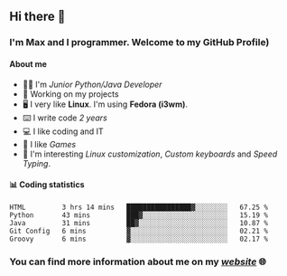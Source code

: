 ## Hi there 👋
### I'm Max and I programmer. Welcome to my GitHub Profile)

#### **About me**
- 👨‍💻 I'm _Junior Python/Java Developer_
- 📁 Working on my projects
- 🖥️ I very like **Linux**. I'm using **Fedora (i3wm)**.
- ⌨️ I write code _2 years_
- 💻 I like coding and IT
- 👾 I like _Games_
- 👀 I'm interesting _Linux customization_, _Custom keyboards_ and _Speed Typing_.

#### 📊 **Coding statistics**
<!--START_SECTION:waka-->
```text
HTML         3 hrs 14 mins   ████████████████▓░░░░░░░░   67.25 % 
Python       43 mins         ███▓░░░░░░░░░░░░░░░░░░░░░   15.19 % 
Java         31 mins         ██▓░░░░░░░░░░░░░░░░░░░░░░   10.87 % 
Git Config   6 mins          ▓░░░░░░░░░░░░░░░░░░░░░░░░   02.21 % 
Groovy       6 mins          ▓░░░░░░░░░░░░░░░░░░░░░░░░   02.17 % 
```
<!--END_SECTION:waka-->

### **You can find more information about me on my _[website](https://merive.herokuapp.com/)_ 🌐**
